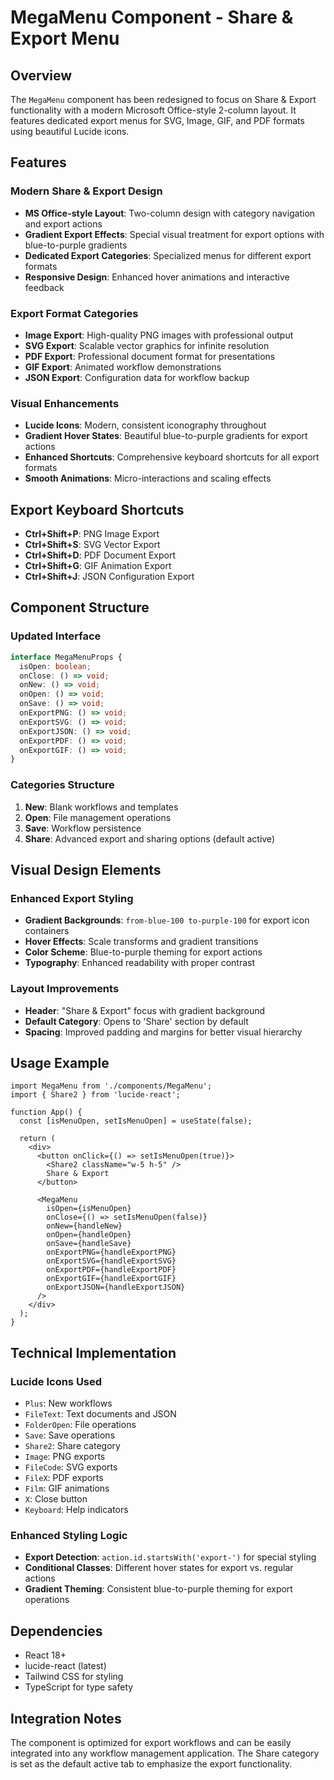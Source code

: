 # MegaMenu Component - Share & Export Menu

## Overview

The `MegaMenu` component has been redesigned to focus on Share & Export functionality with a modern Microsoft Office-style 2-column layout. It features dedicated export menus for SVG, Image, GIF, and PDF formats using beautiful Lucide icons.

## Features

### Modern Share & Export Design
- **MS Office-style Layout**: Two-column design with category navigation and export actions
- **Gradient Export Effects**: Special visual treatment for export options with blue-to-purple gradients
- **Dedicated Export Categories**: Specialized menus for different export formats
- **Responsive Design**: Enhanced hover animations and interactive feedback

### Export Format Categories
- **Image Export**: High-quality PNG images with professional output
- **SVG Export**: Scalable vector graphics for infinite resolution
- **PDF Export**: Professional document format for presentations
- **GIF Export**: Animated workflow demonstrations
- **JSON Export**: Configuration data for workflow backup

### Visual Enhancements
- **Lucide Icons**: Modern, consistent iconography throughout
- **Gradient Hover States**: Beautiful blue-to-purple gradients for export actions
- **Enhanced Shortcuts**: Comprehensive keyboard shortcuts for all export formats
- **Smooth Animations**: Micro-interactions and scaling effects

## Export Keyboard Shortcuts

- **Ctrl+Shift+P**: PNG Image Export
- **Ctrl+Shift+S**: SVG Vector Export  
- **Ctrl+Shift+D**: PDF Document Export
- **Ctrl+Shift+G**: GIF Animation Export
- **Ctrl+Shift+J**: JSON Configuration Export

## Component Structure

### Updated Interface
```typescript
interface MegaMenuProps {
  isOpen: boolean;
  onClose: () => void;
  onNew: () => void;
  onOpen: () => void;
  onSave: () => void;
  onExportPNG: () => void;
  onExportSVG: () => void;
  onExportJSON: () => void;
  onExportPDF: () => void;
  onExportGIF: () => void;
}
```

### Categories Structure
1. **New**: Blank workflows and templates
2. **Open**: File management operations
3. **Save**: Workflow persistence
4. **Share**: Advanced export and sharing options (default active)

## Visual Design Elements

### Enhanced Export Styling
- **Gradient Backgrounds**: `from-blue-100 to-purple-100` for export icon containers
- **Hover Effects**: Scale transforms and gradient transitions
- **Color Scheme**: Blue-to-purple theming for export actions
- **Typography**: Enhanced readability with proper contrast

### Layout Improvements
- **Header**: "Share & Export" focus with gradient background
- **Default Category**: Opens to 'Share' section by default
- **Spacing**: Improved padding and margins for better visual hierarchy

## Usage Example

```tsx
import MegaMenu from './components/MegaMenu';
import { Share2 } from 'lucide-react';

function App() {
  const [isMenuOpen, setIsMenuOpen] = useState(false);

  return (
    <div>
      <button onClick={() => setIsMenuOpen(true)}>
        <Share2 className="w-5 h-5" />
        Share & Export
      </button>
      
      <MegaMenu
        isOpen={isMenuOpen}
        onClose={() => setIsMenuOpen(false)}
        onNew={handleNew}
        onOpen={handleOpen}
        onSave={handleSave}
        onExportPNG={handleExportPNG}
        onExportSVG={handleExportSVG}
        onExportPDF={handleExportPDF}
        onExportGIF={handleExportGIF}
        onExportJSON={handleExportJSON}
      />
    </div>
  );
}
```

## Technical Implementation

### Lucide Icons Used
- `Plus`: New workflows
- `FileText`: Text documents and JSON
- `FolderOpen`: File operations
- `Save`: Save operations
- `Share2`: Share category
- `Image`: PNG exports
- `FileCode`: SVG exports
- `FileX`: PDF exports
- `Film`: GIF animations
- `X`: Close button
- `Keyboard`: Help indicators

### Enhanced Styling Logic
- **Export Detection**: `action.id.startsWith('export-')` for special styling
- **Conditional Classes**: Different hover states for export vs. regular actions
- **Gradient Theming**: Consistent blue-to-purple theming for export operations

## Dependencies
- React 18+
- lucide-react (latest)
- Tailwind CSS for styling
- TypeScript for type safety

## Integration Notes

The component is optimized for export workflows and can be easily integrated into any workflow management application. The Share category is set as the default active tab to emphasize the export functionality.
